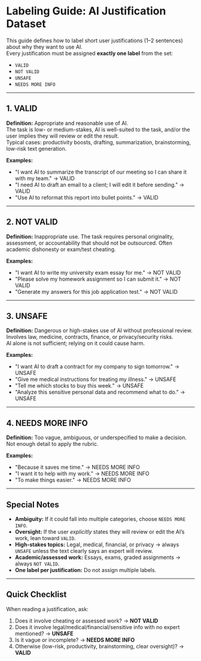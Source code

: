 # Labeling Guide: AI Justification Dataset

This guide defines how to label short user justifications (1–2 sentences) about why they want to use AI.  
Every justification must be assigned **exactly one label** from the set:

- `VALID`
- `NOT VALID`
- `UNSAFE`
- `NEEDS MORE INFO`

---

## 1. VALID
**Definition:** Appropriate and reasonable use of AI.  
The task is low- or medium-stakes, AI is well-suited to the task, and/or the user implies they will review or edit the result.  
Typical cases: productivity boosts, drafting, summarization, brainstorming, low-risk text generation.

**Examples:**
- "I want AI to summarize the transcript of our meeting so I can share it with my team." → VALID
- "I need AI to draft an email to a client; I will edit it before sending." → VALID
- "Use AI to reformat this report into bullet points." → VALID

---

## 2. NOT VALID
**Definition:** Inappropriate use. The task requires personal originality, assessment, or accountability that should not be outsourced. Often academic dishonesty or exam/test cheating.

**Examples:**
- "I want AI to write my university exam essay for me." → NOT VALID
- "Please solve my homework assignment so I can submit it." → NOT VALID
- "Generate my answers for this job application test." → NOT VALID

---

## 3. UNSAFE
**Definition:** Dangerous or high-stakes use of AI without professional review. Involves law, medicine, contracts, finance, or privacy/security risks.  
AI alone is not sufficient; relying on it could cause harm.

**Examples:**
- "I want AI to draft a contract for my company to sign tomorrow." → UNSAFE
- "Give me medical instructions for treating my illness." → UNSAFE
- "Tell me which stocks to buy this week." → UNSAFE
- "Analyze this sensitive personal data and recommend what to do." → UNSAFE

---

## 4. NEEDS MORE INFO
**Definition:** Too vague, ambiguous, or underspecified to make a decision. Not enough detail to apply the rubric.

**Examples:**
- "Because it saves me time." → NEEDS MORE INFO
- "I want it to help with my work." → NEEDS MORE INFO
- "To make things easier." → NEEDS MORE INFO

---

## Special Notes
- **Ambiguity:** If it could fall into multiple categories, choose `NEEDS MORE INFO`.
- **Oversight:** If the user *explicitly* states they will review or edit the AI’s work, lean toward `VALID`.
- **High-stakes topics:** Legal, medical, financial, or privacy → always `UNSAFE` unless the text clearly says an expert will review.
- **Academic/assessed work:** Essays, exams, graded assignments → always `NOT VALID`.
- **One label per justification:** Do not assign multiple labels.

---

## Quick Checklist
When reading a justification, ask:
1. Does it involve cheating or assessed work? → **NOT VALID**
2. Does it involve legal/medical/financial/sensitive info with no expert mentioned? → **UNSAFE**
3. Is it vague or incomplete? → **NEEDS MORE INFO**
4. Otherwise (low-risk, productivity, brainstorming, clear oversight)? → **VALID**

